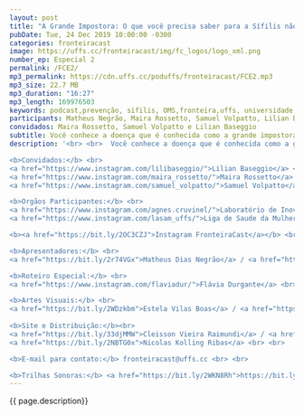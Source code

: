 ```yaml
---
layout: post
title: "A Grande Impostora: O que você precisa saber para a Sífilis não te pegar"
pubDate: Tue, 24 Dec 2019 10:00:00 -0300
categories: fronteiracast
image: https://uffs.cc/fronteiracast/img/fc_logos/logo_xml.png
number_ep: Especial 2
permalink: /FCE2/ 
mp3_permalink: https://cdn.uffs.cc/poduffs/fronteiracast/FCE2.mp3
mp3_size: 22.7 MB
mp3_duration: "16:27"
mp3_length: 169976503 
keywords: podcast,prevenção, sifilis, OMS,fronteira,uffs, universidade, federal
participants: Matheus Negrão, Maira Rossetto, Samuel Volpatto, Lilian Baseggio
convidados: Maira Rossetto, Samuel Volpatto e Lilian Baseggio
subtitle: Você conhece a doença que é conhecida como a grande impostora? Nesse episódio falaremos sobre a sifilis, uma doença silenciosa que se não for descoberta cedo, pode acarretar varios problemas.
description: '<br> <br>  Você conhece a doença que é conhecida como a grande impostora? Nesse episódio falaremos sobre a sifilis, uma doença silenciosa que se não for descoberta cedo, pode acarretar varios problemas. <br> Este episódio foi feito para o edital da OPAS/OMS do Brasil, onde realizamos um podcast para campanha de prevenção da Sifilis. Nós recebemos os alunos Lilian Baseggio e Samuel Volpatto, e a professora Maira Rosseto, do curso de Medicina.<br> <br>

<b>Convidados:</b> <br>
<a href="https://www.instagram.com/lilibaseggio/">Lilian Baseggio</a> <br>
<a href="https://www.instagram.com/maira_rossetto/">Maira Rossetto</a> <br> 
<a href="https://www.instagram.com/samuel_volpatto/">Samuel Volpatto</a> <br><br>

<b>Orgãos Participantes:</b> <br>
<a href="https://www.instagram.com/agnes.cruvinel/">Laboratório de Inovação e Ensino em Comunicação e Humanidades em Saúde (LABCS) </a> <br> 
<a href="https://www.instagram.com/lasam_uffs/">Liga de Saude da Mulher (LASAM)</a> <br><br>

<b><a href="https://bit.ly/2OC3CZJ">Instagram FronteiraCast</a></b> <br> <br>

<b>Apresentadores:</b> <br>
<a href="https://bit.ly/2r74VGx">Matheus Dias Negrão</a> / <a href="https://bit.ly/2rEOrG8">Instagram</a> <br> <br>

<b>Roteiro Especial:</b> <br>
<a href="https://www.instagram.com/flaviadur/">Flávia Durgante</a> <br> <br> 

<b>Artes Visuais:</b> <br>
<a href="https://bit.ly/2WDzkbm">Estela Vilas Boas</a> / <a href="https://bit.ly/2NK7aaK">Instagram</a> <br> <br> 
 
<b>Site e Distribuição:</b><br>
<a href="https://bit.ly/33djMMW">Cleisson Vieira Raimundi</a> / <a href="https://bit.ly/37U5J2s">Instagram</a> <br> 
<a href="https://bit.ly/2NBTG0x">Nicolas Kolling Ribas</a> <br> <br>

<b>E-mail para contato:</b> fronteiracast@uffs.cc <br> <br>

<b>Trilhas Sonoras:</b> <a href="https://bit.ly/2WKN8Rh">https://bit.ly/2WKN8Rh</a> e <a href="https://bit.ly/36BUyer">https://bit.ly/36BUyer</a> '
---
```



{{ page.description}}
